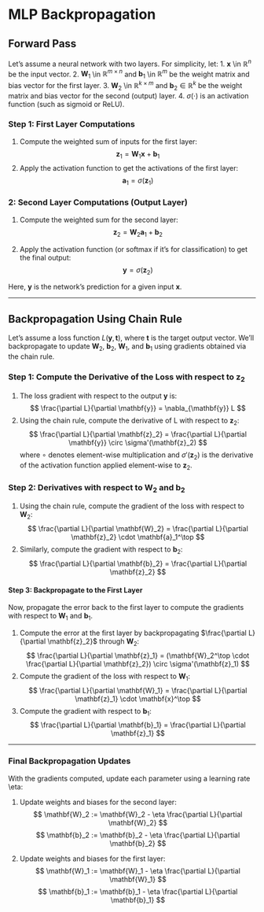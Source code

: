 # MLP Backpropagation

## Forward Pass

Let’s assume a neural network with two layers. For simplicity, let:
    1. $\mathbf{x}$ \in $\mathbb{R}^n$ be the input vector.
    2. $\mathbf{W}_1$ \in $\mathbb{R}^{m \times n}$ and $\mathbf{b}_1$ \in $\mathbb{R}^m$ be the weight matrix and bias vector for the first layer.
    3. $\mathbf{W}_2$ \in $\mathbb{R}^{k \times m}$ and $\mathbf{b}_2 \in \mathbb{R}^k$ be the weight matrix and bias vector for the second (output) layer.
    4. $\sigma(\cdot)$ is an activation function (such as sigmoid or ReLU).

### Step 1: First Layer Computations
1. Compute the weighted sum of inputs for the first layer:
    $$
   \mathbf{z}_1 = \mathbf{W}_1 \mathbf{x} + \mathbf{b}_1
   $$
2. Apply the activation function to get the activations of the first layer:
    $$
   \mathbf{a}_1 = \sigma(\mathbf{z}_1)
    $$

###  2: Second Layer Computations (Output Layer)
1. Compute the weighted sum for the second layer:
    $$
   \mathbf{z}_2 = \mathbf{W}_2 \mathbf{a}_1 + \mathbf{b}_2
   $$

2. Apply the activation function (or softmax if it’s for classification) to get the final output:
   $$
   \mathbf{y} = \sigma(\mathbf{z}_2)
   $$

Here, $\mathbf{y}$ is the network’s prediction for a given input $\mathbf{x}$.

---

## Backpropagation Using Chain Rule

Let’s assume a loss function $L(\mathbf{y}, \mathbf{t})$, where $\mathbf{t}$ is the target output vector. We’ll backpropagate to update $\mathbf{W}_2$, $\mathbf{b}_2$, $\mathbf{W}_1$, and $\mathbf{b}_1$ using gradients obtained via the chain rule.

### Step 1: Compute the Derivative of the Loss with respect to $\mathbf{z}_2$

1. The loss gradient with respect to the output $\mathbf{y}$ is:
    $$
   \frac{\partial L}{\partial \mathbf{y}} = \nabla_{\mathbf{y}} L
   $$
2. Using the chain rule, compute the derivative of L with respect to $\mathbf{z}_2$:
    $$
   \frac{\partial L}{\partial \mathbf{z}_2} = \frac{\partial L}{\partial \mathbf{y}} \circ \sigma'(\mathbf{z}_2)
   $$
   where $\circ$ denotes element-wise multiplication and $\sigma'(\mathbf{z}_2)$ is the derivative of the activation function applied element-wise to $\mathbf{z}_2$.

### Step 2: Derivatives with respect to $\mathbf{W}_2$ and $\mathbf{b}_2$

1. Using the chain rule, compute the gradient of the loss with respect to $\mathbf{W}_2$:
    $$
   \frac{\partial L}{\partial \mathbf{W}_2} = \frac{\partial L}{\partial \mathbf{z}_2} \cdot \mathbf{a}_1^\top
   $$
2. Similarly, compute the gradient with respect to $\mathbf{b}_2$:
    $$  
    \frac{\partial L}{\partial \mathbf{b}_2} = \frac{\partial L}{\partial \mathbf{z}_2}
    $$

#### Step 3: Backpropagate to the First Layer

Now, propagate the error back to the first layer to compute the gradients with respect to $\mathbf{W}_1$ and $\mathbf{b}_1$.

1. Compute the error at the first layer by backpropagating $\frac{\partial L}{\partial \mathbf{z}_2}$ through $\mathbf{W}_2$:
    $$  
   \frac{\partial L}{\partial \mathbf{z}_1} = (\mathbf{W}_2^\top \cdot \frac{\partial L}{\partial \mathbf{z}_2}) \circ \sigma'(\mathbf{z}_1)
   $$
2. Compute the gradient of the loss with respect to $\mathbf{W}_1$:
    $$
   \frac{\partial L}{\partial \mathbf{W}_1} = \frac{\partial L}{\partial \mathbf{z}_1} \cdot \mathbf{x}^\top
   $$
3. Compute the gradient with respect to $\mathbf{b}_1$:
    $$
   \frac{\partial L}{\partial \mathbf{b}_1} = \frac{\partial L}{\partial \mathbf{z}_1}
   $$

---

### Final Backpropagation Updates

With the gradients computed, update each parameter using a learning rate \eta:

1. Update weights and biases for the second layer:
    $$
   \mathbf{W}_2 := \mathbf{W}_2 - \eta \frac{\partial L}{\partial \mathbf{W}_2}
   $$
   $$
   \mathbf{b}_2 := \mathbf{b}_2 - \eta \frac{\partial L}{\partial \mathbf{b}_2}
    $$

2. Update weights and biases for the first layer:
    $$
   \mathbf{W}_1 := \mathbf{W}_1 - \eta \frac{\partial L}{\partial \mathbf{W}_1}
   $$
   $$
   \mathbf{b}_1 := \mathbf{b}_1 - \eta \frac{\partial L}{\partial \mathbf{b}_1}
   $$
